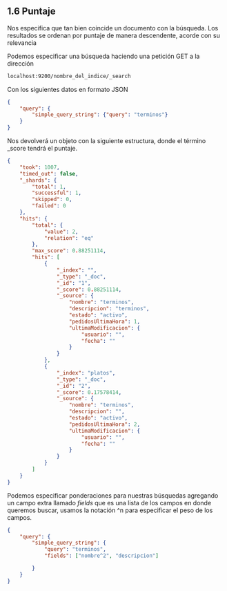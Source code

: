 ## 1.6 Puntaje

Nos especifica que tan bien coincide un documento con la búsqueda. Los
resultados se ordenan por puntaje de manera descendente, acorde con su
relevancia

Podemos especificar una búsqueda haciendo una petición GET a la
dirección

``` bash
localhost:9200/nombre_del_indice/_search
```

Con los siguientes datos en formato JSON

``` json
{
    "query": {
        "simple_query_string": {"query": "terminos"}
    }
}
```

Nos devolverá un objeto con la siguiente estructura, donde el término
\_score tendrá el puntaje.

``` json
{
    "took": 1007,
    "timed_out": false,
    "_shards": {
        "total": 1,
        "successful": 1,
        "skipped": 0,
        "failed": 0
    },
    "hits": {
        "total": {
            "value": 2,
            "relation": "eq"
        },
        "max_score": 0.88251114,
        "hits": [
            {
                "_index": "",
                "_type": "_doc",
                "_id": "1",
                "_score": 0.88251114,
                "_source": {
                    "nombre": "terminos",
                    "descripcion": "terminos",
                    "estado": "activo",
                    "pedidosUltimaHora": 1,
                    "ultimaModificacion": {
                        "usuario": "",
                        "fecha": ""
                    }
                }
            },
            {
                "_index": "platos",
                "_type": "_doc",
                "_id": "2",
                "_score": 0.17578414,
                "_source": {
                    "nombre": "terminos",
                    "descripcion": "",
                    "estado": "activo",
                    "pedidosUltimaHora": 2,
                    "ultimaModificacion": {
                        "usuario": "",
                        "fecha": ""
                    }
                }
            }
        ]
    }
}
```

Podemos especificar ponderaciones para nuestras búsquedas agregando un
campo extra llamado *fields* que es una lista de los campos en donde
queremos buscar, usamos la notación ^n para especificar el peso de los
campos.

``` json
{
    "query": {
        "simple_query_string": {
            "query": "terminos",
            "fields": ["nombre^2", "descripcion"]

        }
    }
}
```


